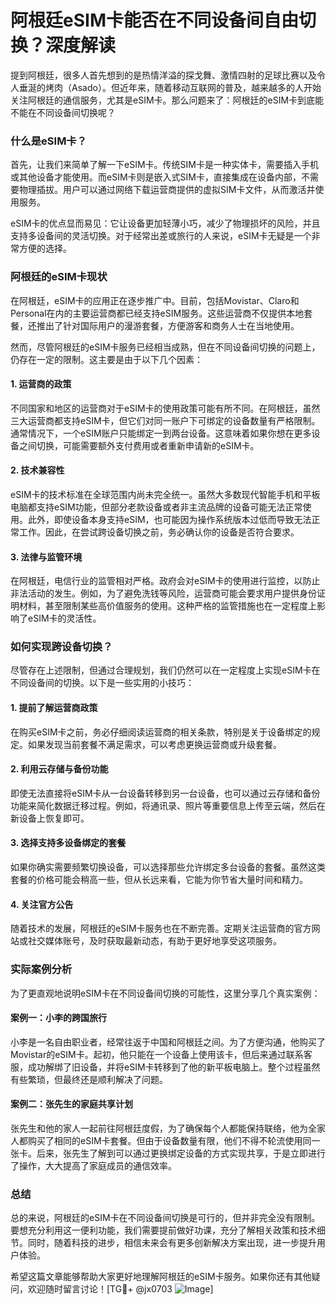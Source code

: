 # 阿根廷eSIM卡能否在不同设备间自由切换？深度解读

提到阿根廷，很多人首先想到的是热情洋溢的探戈舞、激情四射的足球比赛以及令人垂涎的烤肉（Asado）。但近年来，随着移动互联网的普及，越来越多的人开始关注阿根廷的通信服务，尤其是eSIM卡。那么问题来了：阿根廷的eSIM卡到底能不能在不同设备间切换呢？

### 什么是eSIM卡？

首先，让我们来简单了解一下eSIM卡。传统SIM卡是一种实体卡，需要插入手机或其他设备才能使用。而eSIM卡则是嵌入式SIM卡，直接集成在设备内部，不需要物理插拔。用户可以通过网络下载运营商提供的虚拟SIM卡文件，从而激活并使用服务。

eSIM卡的优点显而易见：它让设备更加轻薄小巧，减少了物理损坏的风险，并且支持多设备间的灵活切换。对于经常出差或旅行的人来说，eSIM卡无疑是一个非常方便的选择。

### 阿根廷的eSIM卡现状

在阿根廷，eSIM卡的应用正在逐步推广中。目前，包括Movistar、Claro和Personal在内的主要运营商都已经支持eSIM服务。这些运营商不仅提供本地套餐，还推出了针对国际用户的漫游套餐，方便游客和商务人士在当地使用。

然而，尽管阿根廷的eSIM卡服务已经相当成熟，但在不同设备间切换的问题上，仍存在一定的限制。这主要是由于以下几个因素：

#### 1. **运营商的政策**
   不同国家和地区的运营商对于eSIM卡的使用政策可能有所不同。在阿根廷，虽然三大运营商都支持eSIM卡，但它们对同一账户下可绑定的设备数量有严格限制。通常情况下，一个eSIM账户只能绑定一到两台设备。这意味着如果你想在更多设备之间切换，可能需要额外支付费用或者重新申请新的eSIM卡。

#### 2. **技术兼容性**
   eSIM卡的技术标准在全球范围内尚未完全统一。虽然大多数现代智能手机和平板电脑都支持eSIM功能，但部分老款设备或者非主流品牌的设备可能无法正常使用。此外，即使设备本身支持eSIM，也可能因为操作系统版本过低而导致无法正常工作。因此，在尝试跨设备切换之前，务必确认你的设备是否符合要求。

#### 3. **法律与监管环境**
   在阿根廷，电信行业的监管相对严格。政府会对eSIM卡的使用进行监控，以防止非法活动的发生。例如，为了避免洗钱等风险，运营商可能会要求用户提供身份证明材料，甚至限制某些高价值服务的使用。这种严格的监管措施也在一定程度上影响了eSIM卡的灵活性。

### 如何实现跨设备切换？

尽管存在上述限制，但通过合理规划，我们仍然可以在一定程度上实现eSIM卡在不同设备间的切换。以下是一些实用的小技巧：

#### 1. **提前了解运营商政策**
   在购买eSIM卡之前，务必仔细阅读运营商的相关条款，特别是关于设备绑定的规定。如果发现当前套餐不满足需求，可以考虑更换运营商或升级套餐。

#### 2. **利用云存储与备份功能**
   即使无法直接将eSIM卡从一台设备转移到另一台设备，也可以通过云存储和备份功能来简化数据迁移过程。例如，将通讯录、照片等重要信息上传至云端，然后在新设备上恢复即可。

#### 3. **选择支持多设备绑定的套餐**
   如果你确实需要频繁切换设备，可以选择那些允许绑定多台设备的套餐。虽然这类套餐的价格可能会稍高一些，但从长远来看，它能为你节省大量时间和精力。

#### 4. **关注官方公告**
   随着技术的发展，阿根廷的eSIM卡服务也在不断完善。定期关注运营商的官方网站或社交媒体账号，及时获取最新动态，有助于更好地享受这项服务。

### 实际案例分析

为了更直观地说明eSIM卡在不同设备间切换的可能性，这里分享几个真实案例：

#### 案例一：小李的跨国旅行
小李是一名自由职业者，经常往返于中国和阿根廷之间。为了方便沟通，他购买了Movistar的eSIM卡。起初，他只能在一个设备上使用该卡，但后来通过联系客服，成功解绑了旧设备，并将eSIM卡转移到了他的新平板电脑上。整个过程虽然有些繁琐，但最终还是顺利解决了问题。

#### 案例二：张先生的家庭共享计划
张先生和他的家人一起前往阿根廷度假，为了确保每个人都能保持联络，他为全家人都购买了相同的eSIM卡套餐。但由于设备数量有限，他们不得不轮流使用同一张卡。后来，张先生了解到可以通过更换绑定设备的方式实现共享，于是立即进行了操作，大大提高了家庭成员的通信效率。

### 总结

总的来说，阿根廷的eSIM卡在不同设备间切换是可行的，但并非完全没有限制。要想充分利用这一便利功能，我们需要提前做好功课，充分了解相关政策和技术细节。同时，随着科技的进步，相信未来会有更多创新解决方案出现，进一步提升用户体验。

希望这篇文章能够帮助大家更好地理解阿根廷的eSIM卡服务。如果你还有其他疑问，欢迎随时留言讨论！[TG💪+ @jx0703 ![Image](https://github.com/user-attachments/assets/dbca1d08-cadb-493c-b0ec-ad6f7a83f270)]